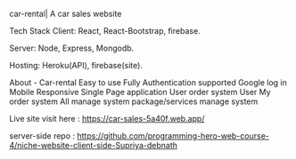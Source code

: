 car-rental| A car sales website

Tech Stack
Client: React, React-Bootstrap, firebase.

Server: Node, Express, Mongodb.

Hosting: Heroku(API), firebase(site).

About - Car-rental
Easy to use
Fully Authentication supported
Google log in
Mobile Responsive
Single Page application
User order system
User My order system
All manage system
package/services manage system

Live site visit  here : https://car-sales-5a40f.web.app/

server-side repo : https://github.com/programming-hero-web-course-4/niche-website-client-side-Supriya-debnath
